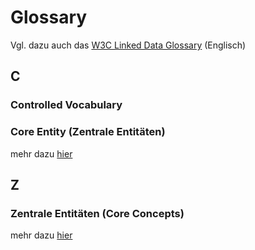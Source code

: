 # Glossary

Vgl. dazu auch das [W3C Linked Data Glossary](https://www.w3.org/TR/ld-glossary/) (Englisch)

## C

### Controlled Vocabulary

### Core Entity (Zentrale Entitäten)

mehr dazu [hier](/documentation/governance/core-concepts#content-zentrale-entitäten)

## Z

### Zentrale Entitäten (Core Concepts)

mehr dazu [hier](/documentation/governance/core-concepts#content-zentrale-entitäten)
